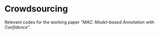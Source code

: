 # Crowdsourcing

Relevant codes for the working paper *"MAC: Model-based Annotation with Confidence"*.





